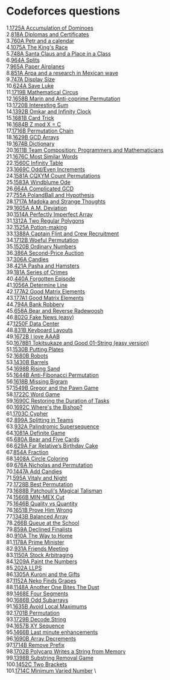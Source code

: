 # Codeforces questions
1.[1725A  Accumulation of Dominoes](https://codeforces.com/problemset/problem/1725/A) \
2.[818A  Diplomas and Certificates](https://codeforces.com/problemset/problem/818/A) \
3.[760A  Petr and a calendar](https://codeforces.com/problemset/problem/760/A) \
4.[1075A  The King's Race](https://codeforces.com/problemset/problem/1075/A) \
5.[748A  Santa Claus and a Place in a Class](https://codeforces.com/problemset/problem/748/A) \
6.[964A  Splits](https://codeforces.com/problemset/problem/964/A) \
7.[965A  Paper Airplanes](https://codeforces.com/problemset/problem/965/A) \
8.[851A  Arpa and a research in Mexican wave](https://codeforces.com/problemset/problem/851/A) \
9.[747A  Display Size](https://codeforces.com/problemset/problem/747/A) \
10.[624A  Save Luke](https://codeforces.com/problemset/problem/624/A) \
11.[1719B  Mathematical Circus](https://codeforces.com/problemset/problem/1719/B) \
12.[1658B  Marin and Anti-coprime Permutation](https://codeforces.com/problemset/problem/1658/B) \
13.[1720B  Interesting Sum](https://codeforces.com/problemset/problem/1720/B) \
14.[1392B  Omkar and Infinity Clock](https://codeforces.com/problemset/problem/1392/B) \
15.[1681B  Card Trick](https://codeforces.com/problemset/problem/1681/B) \
16.[1684B  Z mod X = C](https://codeforces.com/problemset/problem/1684/B) \
17.[1716B  Permutation Chain](https://codeforces.com/problemset/problem/1716/B) \
18.[1629B  GCD Arrays](https://codeforces.com/problemset/problem/1629/B) \
19.[1674B  Dictionary](https://codeforces.com/problemset/problem/1674/B) \
20.[1611B  Team Composition: Programmers and Mathematicians](https://codeforces.com/problemset/problem/1611/B) \
21.[1676C  Most Similar Words](https://codeforces.com/problemset/problem/1676/C) \
22.[1560C  Infinity Table](https://codeforces.com/problemset/problem/1560/C) \
23.[1669C  Odd/Even Increments](https://codeforces.com/problemset/problem/1669/C) \
24.[1581A  CQXYM Count Permutations](https://codeforces.com/problemset/problem/1581/A) \
25.[1583A  Windblume Ode](https://codeforces.com/problemset/problem/1583/A) \
26.[664A  Complicated GCD](https://codeforces.com/problemset/problem/664/A) \
27.[755A  PolandBall and Hypothesis](https://codeforces.com/problemset/problem/755/A) \
28.[1717A  Madoka and Strange Thoughts](https://codeforces.com/problemset/problem/1717/A) \
29.[1605A  A.M. Deviation](https://codeforces.com/problemset/problem/1605/A) \
30.[1514A  Perfectly Imperfect Array](https://codeforces.com/problemset/problem/1514/A) \
31.[1312A  Two Regular Polygons](https://codeforces.com/problemset/problem/1312/A) \
32.[1525A  Potion-making](https://codeforces.com/problemset/problem/1525/A) \
33.[1388A  Captain Flint and Crew Recruitment](https://codeforces.com/problemset/problem/1388/A) \
34.[1712B  Woeful Permutation](https://codeforces.com/problemset/problem/1712/B) \
35.[1520B  Ordinary Numbers](https://codeforces.com/problemset/problem/1520/B) \
36.[386A  Second-Price Auction](https://codeforces.com/problemset/problem/386/A) \
37.[306A  Candies](https://codeforces.com/problemset/problem/306/A) \
38.[421A  Pasha and Hamsters](https://codeforces.com/problemset/problem/421/A) \
39.[181A  Series of Crimes](https://codeforces.com/problemset/problem/181/A) \
40.[440A  Forgotten Episode](https://codeforces.com/problemset/problem/440/A) \
41.[1056A  Determine Line](https://codeforces.com/problemset/problem/1056/A) \
42.[177A2  Good Matrix Elements](https://codeforces.com/problemset/problem/177/A2) \
43.[177A1  Good Matrix Elements](https://codeforces.com/problemset/problem/177/A1) \
44.[794A  Bank Robbery](https://codeforces.com/problemset/problem/794/A) \
45.[658A  Bear and Reverse Radewoosh](https://codeforces.com/problemset/problem/658/A) \
46.[802G  Fake News (easy)](https://codeforces.com/problemset/problem/802/G) \
47.[1250F  Data Center](https://codeforces.com/problemset/problem/1250/F) \
48.[831B  Keyboard Layouts](https://codeforces.com/problemset/problem/831/B) \
49.[1672B  I love AAAB](https://codeforces.com/problemset/problem/1672/B) \
50.[1678B1  Tokitsukaze and Good 01-String (easy version)](https://codeforces.com/problemset/problem/1678/B1) \
51.[1530B  Putting Plates](https://codeforces.com/problemset/problem/1530/B) \
52.[1680B  Robots](https://codeforces.com/problemset/problem/1680/B) \
53.[1430B  Barrels](https://codeforces.com/problemset/problem/1430/B) \
54.[1698B  Rising Sand](https://codeforces.com/problemset/problem/1698/B) \
55.[1644B  Anti-Fibonacci Permutation](https://codeforces.com/problemset/problem/1644/B) \
56.[1618B  Missing Bigram](https://codeforces.com/problemset/problem/1618/B) \
57.[1549B  Gregor and the Pawn Game](https://codeforces.com/problemset/problem/1549/B) \
58.[1722C  Word Game](https://codeforces.com/problemset/problem/1722/C) \
59.[1690C  Restoring the Duration of Tasks](https://codeforces.com/problemset/problem/1690/C) \
60.[1692C  Where's the Bishop?](https://codeforces.com/problemset/problem/1692/C) \
61.[1703C  Cypher](https://codeforces.com/problemset/problem/1703/C) \
62.[899A  Splitting in Teams](https://codeforces.com/problemset/problem/899/A) \
63.[932A  Palindromic Supersequence](https://codeforces.com/problemset/problem/932/A) \
64.[1081A  Definite Game](https://codeforces.com/problemset/problem/1081/A) \
65.[680A  Bear and Five Cards](https://codeforces.com/problemset/problem/680/A) \
66.[629A  Far Relative’s Birthday Cake](https://codeforces.com/problemset/problem/629/A) \
67.[854A  Fraction](https://codeforces.com/problemset/problem/854/A) \
68.[1408A  Circle Coloring](https://codeforces.com/problemset/problem/1408/A) \
69.[676A  Nicholas and Permutation](https://codeforces.com/problemset/problem/676/A) \
70.[1447A  Add Candies](https://codeforces.com/problemset/problem/1447/A) \
71.[595A  Vitaly and Night](https://codeforces.com/problemset/problem/595/A) \
72.[1728B  Best Permutation](https://codeforces.com/problemset/problem/1728/B) \
73.[1688B  Patchouli's Magical Talisman](https://codeforces.com/problemset/problem/1688/B) \
74.[1566B  MIN-MEX Cut](https://codeforces.com/problemset/problem/1566/B) \
75.[1646B  Quality vs Quantity](https://codeforces.com/problemset/problem/1646/B) \
76.[1651B  Prove Him Wrong](https://codeforces.com/problemset/problem/1651/B) \
77.[1343B  Balanced Array](https://codeforces.com/problemset/problem/1343/B) \
78.[266B  Queue at the School](https://codeforces.com/problemset/problem/266/B) \
79.[859A  Declined Finalists](https://codeforces.com/problemset/problem/859/A) \
80.[910A  The Way to Home](https://codeforces.com/problemset/problem/910/A) \
81.[1178A  Prime Minister](https://codeforces.com/problemset/problem/1178/A) \
82.[931A  Friends Meeting](https://codeforces.com/problemset/problem/931/A) \
83.[1150A  Stock Arbitraging](https://codeforces.com/problemset/problem/1150/A) \
84.[1209A  Paint the Numbers](https://codeforces.com/problemset/problem/1209/A) \
85.[202A  LLPS](https://codeforces.com/problemset/problem/202/A) \
86.[1305A  Kuroni and the Gifts](https://codeforces.com/problemset/problem/1305/A) \
87.[1152A  Neko Finds Grapes](https://codeforces.com/problemset/problem/1152/A) \
88.[1148A  Another One Bites The Dust](https://codeforces.com/problemset/problem/1148/A) \
89.[1468E  Four Segments](https://codeforces.com/problemset/problem/1468/E) \
90.[1686B  Odd Subarrays](https://codeforces.com/problemset/problem/1686/B) \
91.[1635B  Avoid Local Maximums](https://codeforces.com/problemset/problem/1635/B) \
92.[1701B  Permutation](https://codeforces.com/problemset/problem/1701/B) \
93.[1729B  Decode String](https://codeforces.com/problemset/problem/1729/B) \
94.[1657B  XY Sequence](https://codeforces.com/problemset/problem/1657/B) \
95.[1466B  Last minute enhancements](https://codeforces.com/problemset/problem/1466/B) \
96.[1690B  Array Decrements](https://codeforces.com/problemset/problem/1690/B) \
97.[1714B  Remove Prefix](https://codeforces.com/problemset/problem/1714/B) \
98.[1702B  Polycarp Writes a String from Memory](https://codeforces.com/problemset/problem/1702/B) \
99.[1398B  Substring Removal Game](https://codeforces.com/problemset/problem/1398/B) \
100.[1452C  Two Brackets](https://codeforces.com/problemset/problem/1452/C) \
101.[1714C  Minimum Varied Number](https://codeforces.com/problemset/problem/1714/C) \

